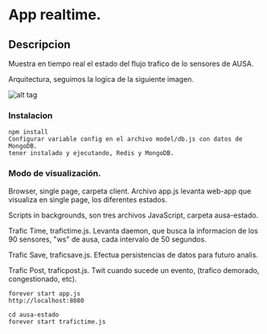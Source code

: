 
App realtime.
==================

## Descripcion

Muestra en tiempo real el estado del flujo trafico de lo sensores de AUSA.

Arquitectura, seguimos la logica de la siguiente imagen.

![alt tag](http://cdn.venublog.com/wp-content/uploads/2013/06/realtime.png)

### Instalacion

```
npm install 
Configurar variable config en el archivo model/db.js con datos de MongoDB.
tener instalado y ejecutando, Redis y MongoDB.
```

### Modo de visualización.

Browser, single page, carpeta client.
Archivo app.js levanta web-app que visualiza en single page, los diferentes estados.

Scripts in backgrounds, son tres archivos JavaScript, carpeta ausa-estado.

Trafic Time, trafictime.js.
Levanta daemon, que busca la informacion de los 90 sensores, "ws" de ausa, cada intervalo de 50 segundos.

Trafic Save, traficsave.js.
Efectua persistencias de datos para futuro analis.

Trafic Post, traficpost.js.
Twit cuando sucede un evento, (trafico demorado, congestionado, etc).

```
forever start app.js
http://localhost:8080

cd ausa-estado
forever start trafictime.js
```
